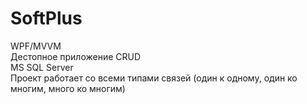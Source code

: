# SoftPlus
WPF/MVVM <br/>
Дестопное приложение CRUD <br/>
MS SQL Server <br/>
Проект работает со всеми типами связей (один к одному, один ко многим, много ко многим) <br/>
